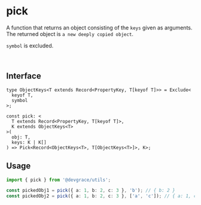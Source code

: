 # pick

A function that returns an object consisting of the `keys` given as arguments. The returned object is `a new deeply copied object`.

`symbol` is excluded.

<br />

## Interface
```tsx
type ObjectKeys<T extends Record<PropertyKey, T[keyof T]>> = Exclude<
  keyof T,
  symbol
>;

const pick: <
  T extends Record<PropertyKey, T[keyof T]>,
  K extends ObjectKeys<T>
>(
  obj: T,
  keys: K | K[]
) => Pick<Record<ObjectKeys<T>, T[ObjectKeys<T>]>, K>;
```

## Usage
```ts
import { pick } from '@devgrace/utils';

const pickedObj1 = pick({ a: 1, b: 2, c: 3 }, 'b'); // { b: 2 }
const pickedObj2 = pick({ a: 1, b: 2, c: 3 }, ['a', 'c']); // { a: 1, c: 3 }
```